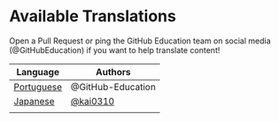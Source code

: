 # Available Translations
Open a Pull Request or ping the GitHub Education team on social media (@GitHubEducation) if you want to help translate content!


| Language                        | Authors                                 |
|---------------------------------|-----------------------------------------|
| [Portuguese](./README.pt-br.md) | @GitHub-Education                       |
| [Japanese](./README.ja.md)      | [@kai0310](https://github.com/kai0310)  |
|                                 |                                         |
